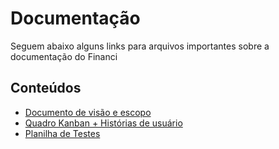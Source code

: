 # Documentação

Seguem abaixo alguns links para arquivos importantes sobre a documentação do Financi

## Conteúdos
- [Documento de visão e escopo](https://docs.google.com/document/d/1HudxVLsHqoF6c4iy7Bkm3LNAyWlhVhS7/edit?usp=sharing&ouid=109800240965068761926&rtpof=true&sd=true)
- [Quadro Kanban + Histórias de usuário](https://henoktx.notion.site/09db45417b044b6a89d3efda6340a0a4?v=128f42ff94534978aa255d31d50b696e)
- [Planilha de Testes](https://docs.google.com/spreadsheets/d/1Yz5wobVBrcyJEpDOwpgvRsUPmhdQAr_1/edit?usp=sharing&ouid=109800240965068761926&rtpof=true&sd=true)